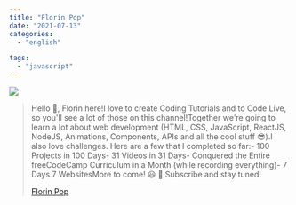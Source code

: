 ```yaml
---
title: "Florin Pop"
date: "2021-07-13"
categories:
  - "english"

tags:
  - "javascript"
---
```


![](https://yt3.ggpht.com/ytc/AKedOLRMxFq0_oDPmgEOpgfCvoSlZ8_2uS51Ch4_wDFs=s176-c-k-c0x00ffffff-no-rj)

> Hello 👋, Florin here!I love to create Coding Tutorials and to Code Live, so you'll see a lot of those on this channel!Together we're going to learn a lot about web development (HTML, CSS, JavaScript, ReactJS, NodeJS, Animations, Components, APIs and all the cool stuff 😎).I also love challenges. Here are a few that I completed so far:- 100 Projects in 100 Days- 31 Videos in 31 Days- Conquered the Entire freeCodeCamp Curriculum in a Month (while recording everything)- 7 Days 7 WebsitesMore to come! 😃 🔔 Subscribe and stay tuned!
>
> [Florin Pop](https://www.youtube.com/c/FlorinPop/playlists)
